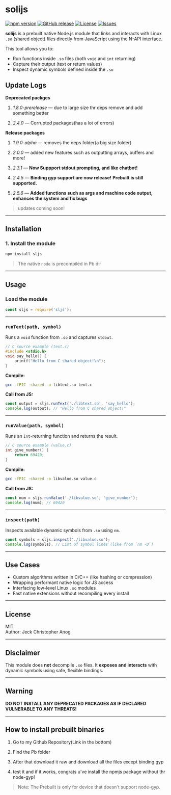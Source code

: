 # solijs

[![npm version](https://img.shields.io/npm/v/solijs?color=blue&label=npm)](https://www.npmjs.com/package/sljs)
[![GitHub release](https://img.shields.io/github/v/release/JeckAsChristopher/solijs?label=release)](https://github.com/JeckAsChristopher/solijs/releases)
[![License](https://img.shields.io/github/license/JeckAsChristopher/solijs)](LICENSE)
[![Issues](https://img.shields.io/github/issues/JeckAsChristopher/solijs)](https://github.com/JeckAsChristopher/solijs/issues)

**solijs** is a prebuilt native Node.js module that links and interacts with Linux `.so` (shared object) files directly from JavaScript using the N-API interface.

This tool allows you to:
- Run functions inside `.so` files (both `void` and `int` returning)
- Capture their output (text or return values)
- Inspect dynamic symbols defined inside the `.so`


## Update Logs

**Deprecated packges**

1. *1.8.0-prerelease* — due to large size thr deps remove and add something better

2. *2.4.0* — Corrupted packages(has a lot of errors)

**Release packages**

1. *1.9.0-alpha* — removes the deps folder(a big size folder)

2. *2.0.0* — added new features such as outputting arrays, buffers and more! 

3. *2.3.1* — **Now Suppport stdout prompting, and like chatbot!**

4. *2.4.5* — **Binding gyp support are now release!** **Prebuilt is still supported.**

5. *2.5.6* — **Added functions such as args and machine code output, enhances the system and fix bugs**

> updates coming soon!

---

## Installation

### 1. Install the module

```bash
npm install sljs
```

> The native `node` is precompiled in Pb dir

---

## Usage

### Load the module

```js
const sljs = require('sljs');
```

---

### `runText(path, symbol)`

Runs a `void` function from `.so` and captures `stdout`.

```cpp
// C source example (text.c)
#include <stdio.h>
void say_hello() {
    printf("Hello from C shared object!\n");
}
```

**Compile:**

```bash
gcc -fPIC -shared -o libtext.so text.c
```

**Call from JS:**

```js
const output = sljs.runText('./libtext.so', 'say_hello');
console.log(output); // "Hello from C shared object!"
```

---

### `runValue(path, symbol)`

Runs an `int`-returning function and returns the result.

```cpp
// C source example (value.c)
int give_number() {
    return 69420;
}
```

**Compile:**

```bash
gcc -fPIC -shared -o libvalue.so value.c
```

**Call from JS:**

```js
const num = sljs.runValue('./libvalue.so', 'give_number');
console.log(num); // 69420
```

---

### `inspect(path)`

Inspects available dynamic symbols from `.so` using `nm`.

```js
const symbols = sljs.inspect('./libvalue.so');
console.log(symbols); // List of symbol lines (like from `nm -D`)
```

---

## Use Cases

- Custom algorithms written in C/C++ (like hashing or compression)
- Wrapping performant native logic for JS access
- Interfacing low-level Linux `.so` modules
- Fast native extensions without recompiling every install

---

## License

MIT  
Author: Jeck Christopher Anog

---

## Disclaimer

This module does **not** decompile `.so` files. It **exposes and interacts** with dynamic symbols using safe, flexible bindings.

---

## Warning

**DO NOT INSTALL ANY DEPRECATED PACKAGES AS IF DECLARED VULNERABLE TO ANY THREATS!**

---

## How to install prebuilt binaries

1. Go to my Github Repository(Link in the bottom)

2. Find the Pb folder 

3. After that download it raw and download all the files except binding.gyp

4. test it and if it works, congrats u've install the npmjs package without thr node-gyp!

>Note: The Prebuilt is only for device that doesn't support node-gyp.

